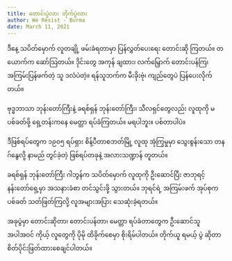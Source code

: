 ```yaml
---
title: တောင်းပွဲလား တိုက်ပွဲလား
author: We Resist - Burma
date: March 11, 2021
---
```


ဒီနေ့ သပိတ်မှောက် လူတချို့ ဖမ်းခံရတာမှာ ပြန်လွှတ်ပေးရေး တောင်းဆို ကြတယ်။ တယောက်က ဆော်သြတယ်။ ဒိုင်းတွေ အကုန် ချထား၊ လက်မြှောက် တောင်းပန်ကြ၊ အကြမ်းပြန်ဖက်တဲ့ သူ ဒလံပဲတဲ့။ ရန်သူဘက်က မီးခိုးဗုံ၊ ကျည်တွေပဲ ပြန်ပေးလိုက်တယ်။

ဗုဒ္ဓဘာသာ ဘုန်းတော်ကြီးနဲ့ ခရစ်ရှန် ဘုန်းတော်ကြီး၊ သီလရှင်တွေလည်း လူထုကို မပစ်ခတ်ဖို့ ရှေ့တန်းကနေ မေတ္တာ ရပ်ခံကြတယ်။ မရပါဘူး။ ပစ်တာပါပဲ။

ဒီဖြစ်ရပ်တွေက ၁၉၀၅ ရပ်ရှား စိန့်ပီတာစဘတ်မြို့ လူထု အုံကြွမှုမှာ သွေးစွန်းသော တနဂ်နွေလို့ နာမည် တွင်ခဲ့တဲ့ ဖြစ်ရပ်တခုနဲ့ အလားသဏ္ဍာန် တူတယ်။

ခရစ်ရှန် ဘုန်းတော်ကြီး ဂါဘွန်က သပိတ်မှောက် လူထုကို ဦးဆောင်ပြီး ဇာဘုရင့် နန်းတော်ရှေ့မှာ အသနားခံစာ တင်သွင်းဖို့ သွားတယ်။ ဘုရင်ရဲ့ အကြမ်းဖက် အုပ်စုက ပစ်ခတ် သတ်ဖြတ်ကြလို့ လူအများအပြား သေဆုံးခဲ့ရတယ်။

အခုပွဲမှာ တောင်းဆိုတာ၊ တောင်းပန်တာ၊ မေတ္တာ ရပ်ခံတာတွေက ဦးဆောင်သူ အပါအဝင် ကိုယ့် လူတွေကို ပိုမို ထိခိုက်စေမှာ စိုးရိမ်ပါတယ်။ တိုက်ယူ ရမယ့် ပွဲ ဆိုတာ စိတ်ပိုင်းဖြတ်ထားစေချင်ပါတယ်။
